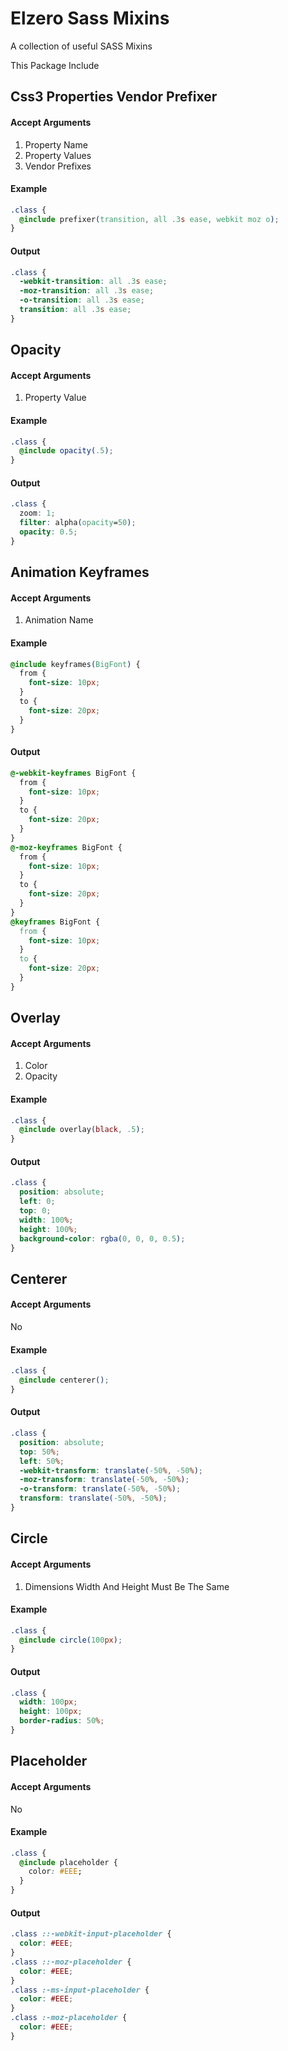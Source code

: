 # **Elzero Sass Mixins**
A collection of useful SASS Mixins

This Package Include

## Css3 Properties Vendor Prefixer

#### Accept Arguments 

1. Property Name
2. Property Values
3. Vendor Prefixes

#### Example

```css
.class {
  @include prefixer(transition, all .3s ease, webkit moz o);
}
 ```
#### Output

```css
.class {
  -webkit-transition: all .3s ease;
  -moz-transition: all .3s ease;
  -o-transition: all .3s ease;
  transition: all .3s ease;
}
 ```

## Opacity

#### Accept Arguments 

1. Property Value

#### Example

```css
.class {
  @include opacity(.5);
}
```

#### Output

```css
.class {
  zoom: 1;
  filter: alpha(opacity=50);
  opacity: 0.5;
}
 ```

## Animation Keyframes

#### Accept Arguments 

1. Animation Name

#### Example

```css
@include keyframes(BigFont) {
  from {
    font-size: 10px;
  }
  to {
    font-size: 20px;
  }
}
```

#### Output

```css
@-webkit-keyframes BigFont {
  from {
    font-size: 10px;
  }
  to {
    font-size: 20px;
  }
}
@-moz-keyframes BigFont {
  from {
    font-size: 10px;
  }
  to {
    font-size: 20px;
  }
}
@keyframes BigFont {
  from {
    font-size: 10px;
  }
  to {
    font-size: 20px;
  }
}
```

## Overlay

#### Accept Arguments 

1. Color
2. Opacity

#### Example

```css
.class {
  @include overlay(black, .5);
}
```

#### Output

```css
.class {
  position: absolute;
  left: 0;
  top: 0;
  width: 100%;
  height: 100%;
  background-color: rgba(0, 0, 0, 0.5);
}
```

## Centerer

#### Accept Arguments 

No

#### Example

```css
.class {
  @include centerer();
}
```

#### Output

```css
.class {
  position: absolute;
  top: 50%;
  left: 50%;
  -webkit-transform: translate(-50%, -50%);
  -moz-transform: translate(-50%, -50%);
  -o-transform: translate(-50%, -50%);
  transform: translate(-50%, -50%);
}
```

## Circle

#### Accept Arguments 

1. Dimensions Width And Height Must Be The Same

#### Example

```css
.class {
  @include circle(100px);
}
```

#### Output

```css
.class {
  width: 100px;
  height: 100px;
  border-radius: 50%;
}
```

## Placeholder

#### Accept Arguments 

No

#### Example

```css
.class {
  @include placeholder {
    color: #EEE;
  }
}
```

#### Output

```css
.class ::-webkit-input-placeholder {
  color: #EEE;
}
.class ::-moz-placeholder {
  color: #EEE;
}
.class :-ms-input-placeholder {
  color: #EEE;
}
.class :-moz-placeholder {
  color: #EEE;
}
```
